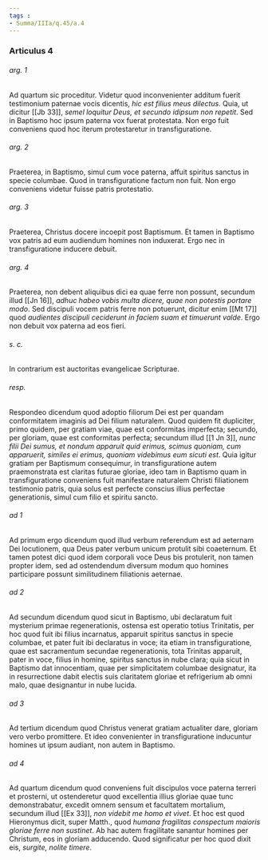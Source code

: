 ```yaml
---
tags : 
- Summa/IIIa/q.45/a.4
---
```


### Articulus 4

###### arg. 1
Ad quartum sic proceditur. Videtur quod inconvenienter additum fuerit testimonium paternae vocis dicentis, *hic est filius meus dilectus*. Quia, ut dicitur [[Jb 33]], *semel loquitur Deus, et secundo idipsum non repetit*. Sed in Baptismo hoc ipsum paterna vox fuerat protestata. Non ergo fuit conveniens quod hoc iterum protestaretur in transfiguratione.

###### arg. 2
Praeterea, in Baptismo, simul cum voce paterna, affuit spiritus sanctus in specie columbae. Quod in transfiguratione factum non fuit. Non ergo conveniens videtur fuisse patris protestatio.

###### arg. 3
Praeterea, Christus docere incoepit post Baptismum. Et tamen in Baptismo vox patris ad eum audiendum homines non induxerat. Ergo nec in transfiguratione inducere debuit.

###### arg. 4
Praeterea, non debent aliquibus dici ea quae ferre non possunt, secundum illud [[Jn 16]], *adhuc habeo vobis multa dicere, quae non potestis portare modo*. Sed discipuli vocem patris ferre non potuerunt, dicitur enim [[Mt 17]] quod *audientes discipuli ceciderunt in faciem suam et timuerunt valde*. Ergo non debuit vox paterna ad eos fieri.

###### s. c.
In contrarium est auctoritas evangelicae Scripturae.

###### resp.
Respondeo dicendum quod adoptio filiorum Dei est per quandam conformitatem imaginis ad Dei filium naturalem. Quod quidem fit dupliciter, primo quidem, per gratiam viae, quae est conformitas imperfecta; secundo, per gloriam, quae est conformitas perfecta; secundum illud [[1 Jn 3]], *nunc filii Dei sumus, et nondum apparuit quid erimus, scimus quoniam, cum apparuerit, similes ei erimus, quoniam videbimus eum sicuti est*. Quia igitur gratiam per Baptismum consequimur, in transfiguratione autem praemonstrata est claritas futurae gloriae, ideo tam in Baptismo quam in transfiguratione conveniens fuit manifestare naturalem Christi filiationem testimonio patris, quia solus est perfecte conscius illius perfectae generationis, simul cum filio et spiritu sancto.

###### ad 1
Ad primum ergo dicendum quod illud verbum referendum est ad aeternam Dei locutionem, qua Deus pater verbum unicum protulit sibi coaeternum. Et tamen potest dici quod idem corporali voce Deus bis protulerit, non tamen propter idem, sed ad ostendendum diversum modum quo homines participare possunt similitudinem filiationis aeternae.

###### ad 2
Ad secundum dicendum quod sicut in Baptismo, ubi declaratum fuit mysterium primae regenerationis, ostensa est operatio totius Trinitatis, per hoc quod fuit ibi filius incarnatus, apparuit spiritus sanctus in specie columbae, et pater fuit ibi declaratus in voce; ita etiam in transfiguratione, quae est sacramentum secundae regenerationis, tota Trinitas apparuit, pater in voce, filius in homine, spiritus sanctus in nube clara; quia sicut in Baptismo dat innocentiam, quae per simplicitatem columbae designatur, ita in resurrectione dabit electis suis claritatem gloriae et refrigerium ab omni malo, quae designantur in nube lucida.

###### ad 3
Ad tertium dicendum quod Christus venerat gratiam actualiter dare, gloriam vero verbo promittere. Et ideo convenienter in transfiguratione inducuntur homines ut ipsum audiant, non autem in Baptismo.

###### ad 4
Ad quartum dicendum quod conveniens fuit discipulos voce paterna terreri et prosterni, ut ostenderetur quod excellentia illius gloriae quae tunc demonstrabatur, excedit omnem sensum et facultatem mortalium, secundum illud [[Ex 33]], *non videbit me homo et vivet*. Et hoc est quod Hieronymus dicit, super Matth., quod *humana fragilitas conspectum maioris gloriae ferre non sustinet*. Ab hac autem fragilitate sanantur homines per Christum, eos in gloriam adducendo. Quod significatur per hoc quod dixit eis, *surgite, nolite timere*.

